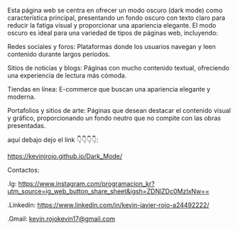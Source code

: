 Esta página web se centra en ofrecer un modo oscuro (dark mode) como característica principal, presentando un fondo oscuro con texto claro para reducir la fatiga visual y proporcionar una apariencia elegante. El modo oscuro es ideal para una variedad de tipos de páginas web, incluyendo: 

Redes sociales y foros: Plataformas donde los usuarios navegan y leen contenido durante largos períodos. 

Sitios de noticias y blogs: Páginas con mucho contenido textual, ofreciendo una experiencia de lectura más cómoda.

Tiendas en línea: E-commerce que buscan una apariencia elegante y moderna.

Portafolios y sitios de arte: Páginas que desean destacar el contenido visual y gráfico, proporcionando un fondo neutro que no compite con las obras presentadas.

aquí debajo dejo el link 👇👇👇👇:

https://kevinjrojo.github.io/Dark_Mode/

Contactos:

.Ig: https://www.instagram.com/programacion_kr?utm_source=ig_web_button_share_sheet&igsh=ZDNlZDc0MzIxNw==

.Linkedin: https://www.linkedin.com/in/kevin-javier-rojo-a24492222/

.Gmail: kevin.rojokevin17@gmail.com

